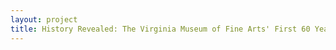 ```yaml
--- 
layout: project 
title: History Revealed: The Virginia Museum of Fine Arts' First 60 Years
---
```



